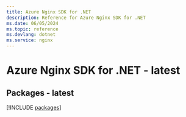 ```yaml
---
title: Azure Nginx SDK for .NET
description: Reference for Azure Nginx SDK for .NET
ms.date: 06/05/2024
ms.topic: reference
ms.devlang: dotnet
ms.service: nginx
---
```

# Azure Nginx SDK for .NET - latest
## Packages - latest
[!INCLUDE [packages](nginx-index.md)]